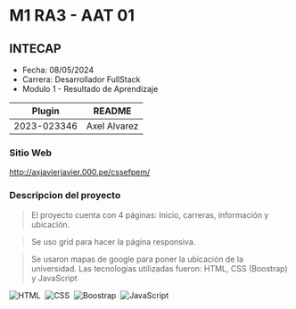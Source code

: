 # M1 RA3 - AAT 01
## INTECAP

- Fecha: 08/05/2024
- Carrera: Desarrollador FullStack
- Modulo 1 - Resultado de Aprendizaje 

| Plugin | README |
| ------ | ------ |
| 2023-023346 | Axel Alvarez |

### Sitio Web

http://axjavierjavier.000.pe/cssefpem/


### Descripcion del proyecto
> El proyecto cuenta con 4 páginas: Inicio, carreras, información y ubicación.

> Se uso grid para hacer la página responsiva.

> Se usaron mapas de google para poner la ubicación de la universidad.
> Las tecnologías utilizadas fueron: HTML, CSS (Boostrap) y JavaScript

![HTML](https://img.shields.io/badge/-HTML-2a0505?style=flat&logo=HTML5)&nbsp;
![CSS](https://img.shields.io/badge/-CSS-2a0505?style=flat&logo=CSS3&logoColor=1572B6)&nbsp;
![Boostrap](https://img.shields.io/badge/Bootstrap-black%20?logo=bootstrap)&nbsp;
![JavaScript](https://img.shields.io/badge/-JavaScript-2a0505?style=flat&logo=javascript)&nbsp;
